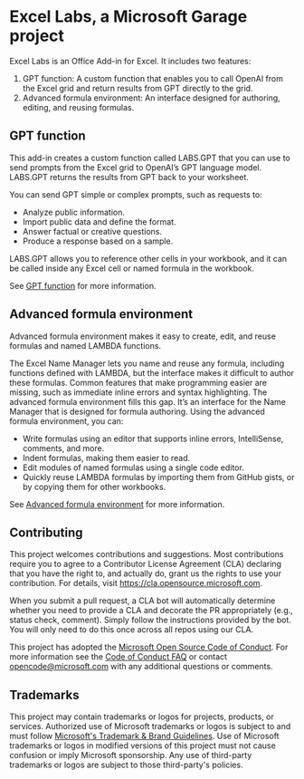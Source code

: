 # Excel Labs, a Microsoft Garage project

Excel Labs is an Office Add-in for Excel. It includes two features:

1. GPT function: A custom function that enables you to call OpenAI from the Excel grid and return results from GPT directly to the grid.
1. Advanced formula environment: An interface designed for authoring, editing, and reusing formulas.

## GPT function

This add-in creates a custom function called LABS.GPT that you can use to send prompts from the Excel grid to OpenAI’s GPT language model. LABS.GPT returns the results from GPT back to your worksheet.

You can send GPT simple or complex prompts, such as requests to:

- Analyze public information.
- Import public data and define the format.
- Answer factual or creative questions.
- Produce a response based on a sample. 

LABS.GPT allows you to reference other cells in your workbook, and it can be called inside any Excel cell or named formula in the workbook.

See [GPT function](/gpt-function/README.md) for more information.

## Advanced formula environment

Advanced formula environment makes it easy to create, edit, and reuse formulas and named LAMBDA functions.

The Excel Name Manager lets you name and reuse any formula, including functions defined with LAMBDA, but the interface makes it difficult to author these formulas. Common features that make programming easier are missing, such as immediate inline errors and syntax highlighting. The advanced formula environment fills this gap. It’s an interface for the Name Manager that is designed for formula authoring. Using the advanced formula environment, you can:

- Write formulas using an editor that supports inline errors, IntelliSense, comments, and more.
- Indent formulas, making them easier to read.
- Edit modules of named formulas using a single code editor.
- Quickly reuse LAMBDA formulas by importing them from GitHub gists, or by copying them for other workbooks.

See [Advanced formula environment](/advanced-formula-environment/README.md) for more information.

## Contributing

This project welcomes contributions and suggestions.  Most contributions require you to agree to a
Contributor License Agreement (CLA) declaring that you have the right to, and actually do, grant us
the rights to use your contribution. For details, visit https://cla.opensource.microsoft.com.

When you submit a pull request, a CLA bot will automatically determine whether you need to provide
a CLA and decorate the PR appropriately (e.g., status check, comment). Simply follow the instructions
provided by the bot. You will only need to do this once across all repos using our CLA.

This project has adopted the [Microsoft Open Source Code of Conduct](https://opensource.microsoft.com/codeofconduct/).
For more information see the [Code of Conduct FAQ](https://opensource.microsoft.com/codeofconduct/faq/) or
contact [opencode@microsoft.com](mailto:opencode@microsoft.com) with any additional questions or comments.

## Trademarks

This project may contain trademarks or logos for projects, products, or services. Authorized use of Microsoft trademarks or logos is subject to and must follow [Microsoft's Trademark & Brand Guidelines](https://www.microsoft.com/legal/intellectualproperty/trademarks/usage/general).
Use of Microsoft trademarks or logos in modified versions of this project must not cause confusion or imply Microsoft sponsorship.
Any use of third-party trademarks or logos are subject to those third-party's policies.
